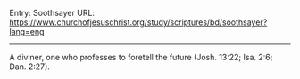 Entry: Soothsayer
URL: https://www.churchofjesuschrist.org/study/scriptures/bd/soothsayer?lang=eng

---

A diviner, one who professes to foretell the future (Josh. 13:22; Isa. 2:6; Dan. 2:27).
